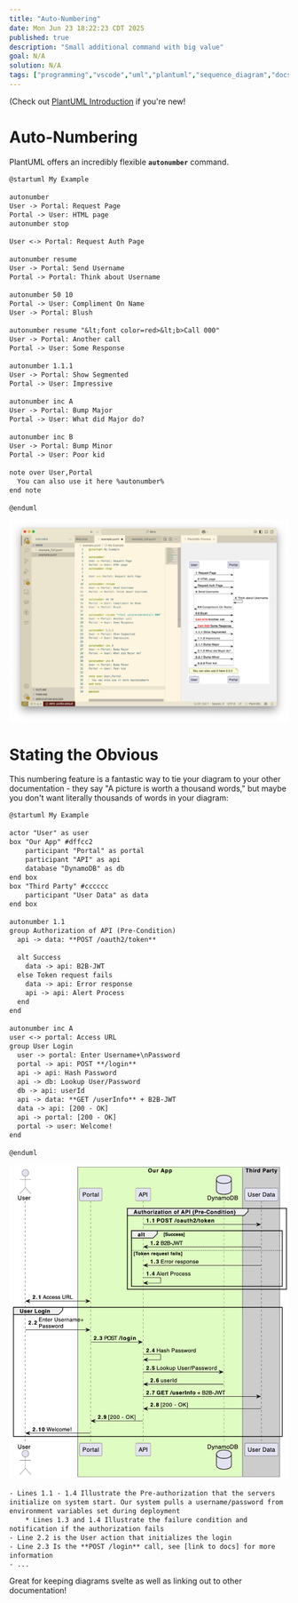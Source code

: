 ```yaml
---
title: "Auto-Numbering"
date: Mon Jun 23 18:22:23 CDT 2025
published: true
description: "Small additional command with big value"
goal: N/A
solution: N/A
tags: ["programming","vscode","uml","plantuml","sequence_diagram","docs"]
---
```

(Check out [PlantUML Introduction](#/programming/uml/introduction) if you're new!

# Auto-Numbering

PlantUML offers an incredibly flexible **`autonumber`** command.

```plantuml
@startuml My Example

autonumber
User -> Portal: Request Page
Portal -> User: HTML page
autonumber stop

User <-> Portal: Request Auth Page

autonumber resume
User -> Portal: Send Username
Portal -> Portal: Think about Username

autonumber 50 10
Portal -> User: Compliment On Name
User -> Portal: Blush

autonumber resume "&lt;font color=red>&lt;b>Call 000"
User -> Portal: Another call
Portal -> User: Some Response

autonumber 1.1.1
User -> Portal: Show Segmented
Portal -> User: Impressive

autonumber inc A
User -> Portal: Bump Major
Portal -> User: What did Major do?

autonumber inc B
User -> Portal: Bump Minor
Portal -> User: Poor kid

note over User,Portal
  You can also use it here %autonumber%
end note

@enduml
```

![PlantUML Numbering](/images/thumbnail/plantuml_number1.png)

# Stating the Obvious

This numbering feature is a fantastic way to tie your diagram to your other documentation - they say "A picture is worth a thousand words," but maybe you don't want literally thousands of words in your diagram:

```plantuml
@startuml My Example

actor "User" as user
box "Our App" #dffcc2
    participant "Portal" as portal
    participant "API" as api
    database "DynamoDB" as db
end box
box "Third Party" #cccccc
    participant "User Data" as data
end box

autonumber 1.1
group Authorization of API (Pre-Condition)
  api -> data: **POST /oauth2/token**

  alt Success
    data -> api: B2B-JWT
  else Token request fails
    data -> api: Error response
    api -> api: Alert Process
  end
end

autonumber inc A
user <-> portal: Access URL
group User Login
  user -> portal: Enter Username+\nPassword
  portal -> api: POST **/login**
  api -> api: Hash Password
  api -> db: Lookup User/Password
  db -> api: userId
  api -> data: **GET /userInfo** + B2B-JWT
  data -> api: [200 - OK]
  api -> portal: [200 - OK]
  portal -> user: Welcome!
end

@enduml
```

![PlantUML Numbering](/images/thumbnail/plantuml_number2.png)

```flare
- Lines 1.1 - 1.4 Illustrate the Pre-authorization that the servers initialize on system start. Our system pulls a username/password from environment variables set during deployment
    * Lines 1.3 and 1.4 Illustrate the failure condition and notification if the authorization fails
- Line 2.2 is the User action that initializes the login
- Line 2.3 Is the **POST /login** call, see [link to docs] for more information
- ...
```

Great for keeping diagrams svelte as well as linking out to other documentation!
